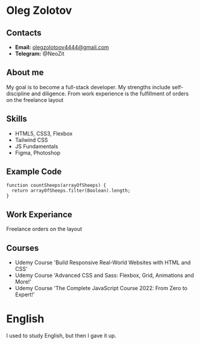 # Oleg Zolotov
## Contacts
- **Email:** olegzolotoov4444@gmail.com
- **Telegram:** @NeoZit
## About me
My goal is to become a full-stack developer. My strengths include self-discipline and diligence. From work experience is the fulfillment of orders on the freelance layout
## Skills
- HTML5, CSS3, Flexbox
- Tailwind CSS
- JS Fundamentals
- Figma, Photoshop
## Example Code
```
function countSheeps(arrayOfSheeps) {
  return arrayOfSheeps.filter(Boolean).length;
}
```
## Work Experiance
Freelance orders on the layout
## Courses
- Udemy Course 'Build Responsive Real-World Websites with HTML and CSS'
- Udemy Course 'Advanced CSS and Sass: Flexbox, Grid, Animations and More!'
- Udemy Course 'The Complete JavaScript Course 2022: From Zero to Expert!'
# English
I used to study English, but then I gave it up.


